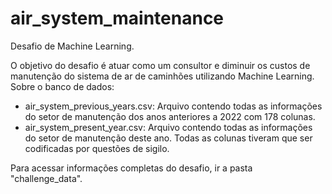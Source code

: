 # air_system_maintenance
Desafio de Machine Learning.

O objetivo do desafio é atuar como um consultor e diminuir os custos de manutenção do sistema de ar de caminhões utilizando Machine Learning. Sobre o banco de dados:
- air_system_previous_years.csv: Arquivo contendo todas as informações do setor de manutenção dos anos anteriores a 2022 com 178 colunas.
- air_system_present_year.csv: Arquivo contendo todas as informações do setor de manutenção deste ano.
Todas as colunas tiveram que ser codificadas por questões de sigilo.

Para acessar informações completas do desafio, ir a pasta "challenge_data".
